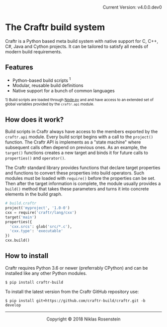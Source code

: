 <p align="right">Current Version: v4.0.0.dev0</p>

# The Craftr build system

Craftr is a Python based meta build system with native support for C, C++,
C#, Java and Cython projects. It can be tailored to satisfy all needs of
modern build requirements.

## Features

[Node.py]: https://github.com/nodepy/nodepy

* Python-based build scripts <sup>1</sup>
* Modular, reusable build definitions
* Native support for a bunch of common languages

<sup>1) Build scripts are loaded through [Node.py] and and have access to an
  extended set of global variables provided by the `craftr.api` module.</sup>

## How does it work?

Build scripts in Craftr always have access to the members exported by the
`craftr.api` module. Every build script begins with a call to the `project()`
function. The Craftr API is implements as a "state machine" where subsequent
calls often depend on previous ones. As an example, the `target()` functions
creates a new target and binds it for future calls to `properties()` and
`operator()`.

The Craftr standard library provides functions that declare target properties
and functions to convert these properties into build operators. Such modules
must be loaded with `require()` before the properties can be set. Then after
the target information is complete, the module usually provides a `build()`
method that takes these parameters and turns it into concrete elements in the
build graph.

```python
# build.craftr
project('myproject', '1.0-0')
cxx = require('craftr/lang/cxx')
target('main')
properties({
  'cxx.srcs': glob('src/*.c'),
  'cxx.type': 'executable'
})
cxx.build()
```

## How to install

Craftr requires Python 3.6 or newer (preferrably CPython) and can be installed
like any other Python modules.

    $ pip install craftr-build

To install the latest version from the Craftr GitHub repository use:

    $ pip install git+https://github.com/craftr-build/craftr.git -b develop

---

<p align="center">Copyright &copy; 2018 Niklas Rosenstein</p>
